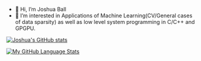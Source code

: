 - 👋 Hi, I’m Joshua Ball
- 👀 I’m interested in Applications of Machine Learning(CV/General cases of data sparsity) as well as low level system programming in C/C++ and GPGPU.

[![Joshua's GitHub stats](https://github-readme-stats.vercel.app/api?username=Jball1)](https://github.com/anuraghazra/github-readme-stats)

[![My GitHub Language Stats](https://github-readme-stats.vercel.app/api/top-langs/?username=JBall1&langs_count=5&theme=tokyonight)]()

<!---
JBall1/JBall1 is a ✨ special ✨ repository because its `README.md` (this file) appears on your GitHub profile.
You can click the Preview link to take a look at your changes.
--->
